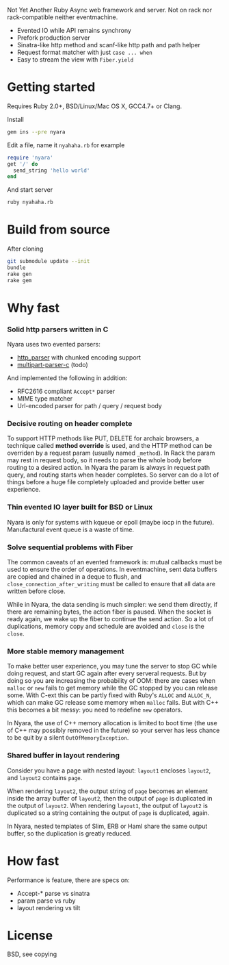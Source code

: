 Not Yet Another Ruby Async web framework and server. Not on rack nor rack-compatible neither eventmachine.

- Evented IO while API remains synchrony
- Prefork production server
- Sinatra-like http method and scanf-like http path and path helper
- Request format matcher with just `case ... when`
- Easy to stream the view with `Fiber.yield`

# Getting started

Requires Ruby 2.0+, BSD/Linux/Mac OS X, GCC4.7+ or Clang.

Install

```bash
gem ins --pre nyara
```

Edit a file, name it `nyahaha.rb` for example

```ruby
require 'nyara'
get '/' do
  send_string 'hello world'
end
```

And start server

```bash
ruby nyahaha.rb
```

# Build from source

After cloning

```bash
git submodule update --init
bundle
rake gen
rake gem
```

# Why fast

### Solid http parsers written in C

Nyara uses two evented parsers:

- [http_parser](https://github.com/joyent/http-parser) with chunked encoding support
- [multipart-parser-c](https://github.com/iafonov/multipart-parser-c) (todo)

And implemented the following in addition:

- RFC2616 compliant `Accept*` parser
- MIME type matcher
- Url-encoded parser for path / query / request body

### Decisive routing on header complete

To support HTTP methods like PUT, DELETE for archaic browsers, a technique called **method override** is used, and the HTTP method can be overriden by a request param (usually named `_method`). In Rack the param may rest in request body, so it needs to parse the whole body before routing to a desired action. In Nyara the param is always in request path query, and routing starts when header completes. So server can do a lot of things before a huge file completely uploaded and provide better user experience.

### Thin evented IO layer built for BSD or Linux

Nyara is only for systems with kqueue or epoll (maybe iocp in the future). Manufactural event queue is a waste of time.

### Solve sequential problems with Fiber

The common caveats of an evented framework is: mutual callbacks must be used to ensure the order of operations. In eventmachine, sent data buffers are copied and chained in a deque to flush, and `close_connection_after_writing` must be called to ensure that all data are written before close.

While in Nyara, the data sending is much simpler: we send them directly, if there are remaining bytes, the action fiber is paused. When the socket is ready again, we wake up the fiber to continue the send action. So a lot of duplications, memory copy and schedule are avoided and `close` is the `close`.

### More stable memory management

To make better user experience, you may tune the server to stop GC while doing request, and start GC again after every serveral requests. But by doing so you are increasing the probability of OOM: there are cases when `malloc` or `new` fails to get memory while the GC stopped by you can release some. With C-ext this can be partly fixed with Ruby's `ALLOC` and `ALLOC_N`, which can make GC release some memory when `malloc` fails. But with C++ this becomes a bit messy: you need to redefine `new` operators.

In Nyara, the use of C++ memory allocation is limited to boot time (the use of C++ may possibly removed in the future) so your server has less chance to be quit by a silent `OutOfMemoryException`.

### Shared buffer in layout rendering

Consider you have a page with nested layout: `layout1` encloses `layout2`, and `layout2` contains `page`.

When rendering `layout2`, the output string of `page` becomes an element inside the array buffer of `layout2`, then the output of `page` is duplicated in the output of `layout2`. When rendering `layout1`, the output of `layout2` is duplicated so a string containing the output of `page` is duplicated, again.

In Nyara, nested templates of Slim, ERB or Haml share the same output buffer, so the duplication is greatly reduced.

# How fast

Performance is feature, there are specs on:

- Accept-* parse vs sinatra
- param parse vs ruby
- layout rendering vs tilt

# License

BSD, see copying
